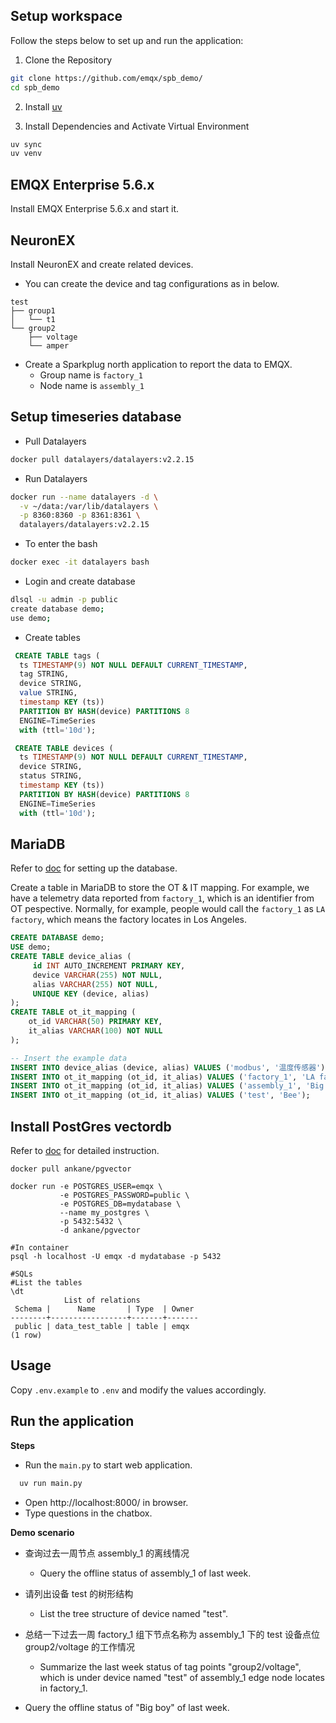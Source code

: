 


## Setup workspace

Follow the steps below to set up and run the application:

1. Clone the Repository
```bash
git clone https://github.com/emqx/spb_demo/
cd spb_demo
```
2. Install [uv](https://docs.astral.sh/uv/getting-started/installation/)

3. Install Dependencies and Activate Virtual Environment
```bash
uv sync
uv venv
```

## EMQX Enterprise 5.6.x
Install EMQX Enterprise 5.6.x and start it.

## NeuronEX
Install NeuronEX and create related devices. 

- You can create the device and tag configurations as in below.

```
test
├── group1
│   └── t1
└── group2
    ├── voltage
    └── amper
```

- Create a Sparkplug north application to report the data to EMQX.
  - Group name is `factory_1` 
  - Node name is `assembly_1`

## Setup timeseries database

- Pull Datalayers

```bash
docker pull datalayers/datalayers:v2.2.15
```

- Run Datalayers

```bash
docker run --name datalayers -d \
  -v ~/data:/var/lib/datalayers \
  -p 8360:8360 -p 8361:8361 \
  datalayers/datalayers:v2.2.15
```
- To enter the bash
```bash
docker exec -it datalayers bash
```
- Login and create database
```bash
dlsql -u admin -p public
create database demo;
use demo;
```
- Create tables
```sql
 CREATE TABLE tags (
  ts TIMESTAMP(9) NOT NULL DEFAULT CURRENT_TIMESTAMP,
  tag STRING,
  device STRING,
  value STRING,
  timestamp KEY (ts))
  PARTITION BY HASH(device) PARTITIONS 8
  ENGINE=TimeSeries
  with (ttl='10d');

 CREATE TABLE devices (
  ts TIMESTAMP(9) NOT NULL DEFAULT CURRENT_TIMESTAMP,
  device STRING,
  status STRING,
  timestamp KEY (ts))
  PARTITION BY HASH(device) PARTITIONS 8
  ENGINE=TimeSeries
  with (ttl='10d');
```

## MariaDB
Refer to [doc](https://mariadb.com/resources/blog/get-started-with-mariadb-using-docker-in-3-steps/) for setting up the database.

Create a table in MariaDB to store the OT & IT mapping. For example, we have a telemetry data reported from `factory_1`, which is an identifier from OT pespective. Normally, for example, people would call the `factory_1` as `LA factory`, which means the factory locates in Los Angeles.

```sql
CREATE DATABASE demo;
USE demo;
CREATE TABLE device_alias (
     id INT AUTO_INCREMENT PRIMARY KEY,
     device VARCHAR(255) NOT NULL,
     alias VARCHAR(255) NOT NULL,
     UNIQUE KEY (device, alias)
);
CREATE TABLE ot_it_mapping (
    ot_id VARCHAR(50) PRIMARY KEY,
    it_alias VARCHAR(100) NOT NULL
);

-- Insert the example data
INSERT INTO device_alias (device, alias) VALUES ('modbus', '温度传感器');  
INSERT INTO ot_it_mapping (ot_id, it_alias) VALUES ('factory_1', 'LA factory');  
INSERT INTO ot_it_mapping (ot_id, it_alias) VALUES ('assembly_1', 'Big boy');  
INSERT INTO ot_it_mapping (ot_id, it_alias) VALUES ('test', 'Bee');  
```

## Install PostGres vectordb

Refer to [doc](https://medium.com/@adarsh.ajay/setting-up-postgresql-with-pgvector-in-docker-a-step-by-step-guide-d4203f6456bd) for detailed instruction.

```shell
docker pull ankane/pgvector

docker run -e POSTGRES_USER=emqx \
           -e POSTGRES_PASSWORD=public \
           -e POSTGRES_DB=mydatabase \
           --name my_postgres \
           -p 5432:5432 \
           -d ankane/pgvector

#In container
psql -h localhost -U emqx -d mydatabase -p 5432

#SQLs
#List the tables
\dt 
            List of relations
 Schema |      Name       | Type  | Owner
--------+-----------------+-------+-------
 public | data_test_table | table | emqx
(1 row)
```

## Usage
Copy `.env.example` to `.env` and modify the values accordingly.

## Run the application
**Steps**
- Run the `main.py` to start web application.
```bash
  uv run main.py
```
- Open http://localhost:8000/ in browser.
- Type questions in the chatbox.

**Demo scenario**
- 查询过去一周节点 assembly_1 的离线情况 
  - Query the offline status of assembly_1 of last week.

- 请列出设备 test 的树形结构 
  - List the tree structure of device named "test".

- 总结一下过去一周 factory_1 组下节点名称为 assembly_1 下的 test 设备点位 group2/voltage 的工作情况 
  - Summarize the last week status of tag points "group2/voltage", which is under device named "test" of assembly_1 edge node locates in factory_1.

- Query the offline status of  "Big boy" of last week.